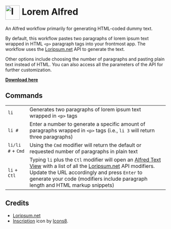 # <img src='https://img.icons8.com/stickers/100/inscription.png' width='45' align='center' alt='Inscription icon'> Lorem Alfred

An Alfred workflow primarily for generating HTML-coded dummy text.

By default, this workflow pastes two paragraphs of lorem ipsum text wrapped in HTML `<p>` paragraph tags into your frontmost app. The workflow uses the [Loripsum.net](https://loripsum.net) API to generate the text.

Other options include choosing the number of paragraphs and pasting plain text instead of HTML. You can also access all the parameters of the API for further customization.

**[Download here](https://github.com/brianseidman/lorem-alfred/releases/tag/v1.0.0)**

## Commands
|  |  |
|--|--|
|`li`|Generates two paragraphs of lorem ipsum text wrapped in `<p>` tags|
|`li #`|Enter a number to generate a specific amount of paragraphs wrapped in `<p>` tags (i.e., `li 3` will return three paragraphs)|
|`li/li #` + `Cmd`|Using the `Cmd` modifier will return the default or requested number of paragraphs in plain text|
|`li` + `Ctl`|Typing `li` plus the `Ctl` modifier will open an [Alfred Text View](https://www.alfredapp.com/help/workflows/user-interface/text/) with a list of all the [Loripsum.net](https://loripsum.net) API modifiers. Update the URL accordingly and press `Enter` to generate your code (modifiers include paragraph length and HTML markup snippets)|

## Credits
- [Loripsum.net](https://loripsum.net)
- [Inscription](https://icons8.com/icon/rvCy4MQeqqcx/inscription) icon by [Icons8](https://icons8.com).

